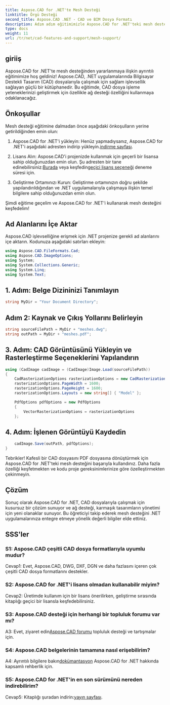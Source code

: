 ```yaml
---
title: Aspose.CAD for .NET'te Mesh Desteği
linktitle: Örgü Desteği
second_title: Aspose.CAD .NET - CAD ve BIM Dosya Formatı
description: Adım adım eğitimimizle Aspose.CAD for .NET'teki mesh desteğini keşfedin. CAD dosyalarını zahmetsizce PDF'ye dönüştürün.
type: docs
weight: 11
url: /tr/net/cad-features-and-support/mesh-support/
---
```

## giriiş

Aspose.CAD for .NET'te mesh desteğinden yararlanmaya ilişkin ayrıntılı eğitimimize hoş geldiniz! Aspose.CAD, .NET uygulamalarında Bilgisayar Destekli Tasarım (CAD) dosyalarıyla çalışmak için sağlam işlevsellik sağlayan güçlü bir kütüphanedir. Bu eğitimde, CAD dosya işleme yeteneklerinizi geliştirmek için özellikle ağ desteği özelliğini kullanmaya odaklanacağız.

## Önkoşullar

Mesh desteği eğitimine dalmadan önce aşağıdaki önkoşulların yerine getirildiğinden emin olun:

1.  Aspose.CAD for .NET'i yükleyin: Henüz yapmadıysanız, Aspose.CAD for .NET'i aşağıdaki adresten indirip yükleyin.[indirme sayfası](https://releases.aspose.com/cad/net/).

2.  Lisans Alın: Aspose.CAD'i projenizde kullanmak için geçerli bir lisansa sahip olduğunuzdan emin olun. Şu adresten bir tane edinebilirsiniz:[Burada](https://purchase.aspose.com/buy) veya keşfedin[geçici lisans seçeneği](https://purchase.aspose.com/temporary-license/) deneme süresi için.

3. Geliştirme Ortamınızı Kurun: Geliştirme ortamınızın doğru şekilde yapılandırıldığından ve .NET uygulamalarıyla çalışmaya ilişkin temel bilgilere sahip olduğunuzdan emin olun.

Şimdi eğitime geçelim ve Aspose.CAD for .NET'i kullanarak mesh desteğini keşfedelim!

## Ad Alanlarını İçe Aktar

Aspose.CAD işlevselliğine erişmek için .NET projenize gerekli ad alanlarını içe aktarın. Kodunuza aşağıdaki satırları ekleyin:

```csharp
using Aspose.CAD.FileFormats.Cad;
using Aspose.CAD.ImageOptions;
using System;
using System.Collections.Generic;
using System.Linq;
using System.Text;

```

## 1. Adım: Belge Dizininizi Tanımlayın

```csharp
string MyDir = "Your Document Directory";
```

## Adım 2: Kaynak ve Çıkış Yollarını Belirleyin

```csharp
string sourceFilePath = MyDir + "meshes.dwg";
string outPath = MyDir + "meshes.pdf";
```

## 3. Adım: CAD Görüntüsünü Yükleyin ve Rasterleştirme Seçeneklerini Yapılandırın

```csharp
using (CadImage cadImage = (CadImage)Image.Load(sourceFilePath))
{
    CadRasterizationOptions rasterizationOptions = new CadRasterizationOptions();
    rasterizationOptions.PageWidth = 1600;
    rasterizationOptions.PageHeight = 1600;
    rasterizationOptions.Layouts = new string[] { "Model" };

    PdfOptions pdfOptions = new PdfOptions
    {
        VectorRasterizationOptions = rasterizationOptions
    };
```

## 4. Adım: İşlenen Görüntüyü Kaydedin

```csharp
    cadImage.Save(outPath, pdfOptions);
}
```

Tebrikler! Kafesli bir CAD dosyasını PDF dosyasına dönüştürmek için Aspose.CAD for .NET'teki mesh desteğini başarıyla kullandınız. Daha fazla özelliği keşfetmekten ve kodu proje gereksinimlerinize göre özelleştirmekten çekinmeyin.

## Çözüm

Sonuç olarak Aspose.CAD for .NET, CAD dosyalarıyla çalışmak için kusursuz bir çözüm sunuyor ve ağ desteği, karmaşık tasarımların yönetimi için yeni olanaklar sunuyor. Bu öğreticiyi takip ederek mesh desteğini .NET uygulamalarınıza entegre etmeye yönelik değerli bilgiler elde ettiniz.

## SSS'ler

### S1: Aspose.CAD çeşitli CAD dosya formatlarıyla uyumlu mudur?

Cevap1: Evet, Aspose.CAD, DWG, DXF, DGN ve daha fazlasını içeren çok çeşitli CAD dosya formatlarını destekler.

### S2: Aspose.CAD for .NET'i lisans olmadan kullanabilir miyim?

Cevap2: Üretimde kullanım için bir lisans önerilirken, geliştirme sırasında kitaplığı geçici bir lisansla keşfedebilirsiniz.

### S3: Aspose.CAD desteği için herhangi bir topluluk forumu var mı?

 A3: Evet, ziyaret edin[Aspose.CAD forumu](https://forum.aspose.com/c/cad/19) topluluk desteği ve tartışmalar için.

### S4: Aspose.CAD belgelerinin tamamına nasıl erişebilirim?

 A4: Ayrıntılı bilgilere bakın[dokümantasyon](https://reference.aspose.com/cad/net/) Aspose.CAD for .NET hakkında kapsamlı rehberlik için.

### S5: Aspose.CAD for .NET'in en son sürümünü nereden indirebilirim?

 Cevap5: Kitaplığı şuradan indirin:[yayın sayfası](https://releases.aspose.com/cad/net/).